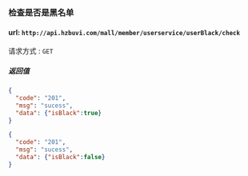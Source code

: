 ### 检查是否是黑名单
#### url: `http://api.hzbuvi.com/mall/member/userservice/userBlack/check`
请求方式 : `GET`

#####  返回值
```json
{
  "code": "201",
  "msg": "sucess",
  "data": {"isBlack":true}
}
```

```json
{
  "code": "201",
  "msg": "sucess",
  "data": {"isBlack":false}
}
```